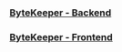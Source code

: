 ### [ByteKeeper - Backend](https://github.com/flawreen/ByteKeeper-BackEnd)

### [ByteKeeper - Frontend](https://github.com/flawreen/ByteKeeper-FrontEnd)
